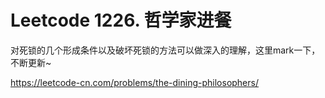 # Leetcode 1226. 哲学家进餐

对死锁的几个形成条件以及破坏死锁的方法可以做深入的理解，这里mark一下，不断更新~


https://leetcode-cn.com/problems/the-dining-philosophers/